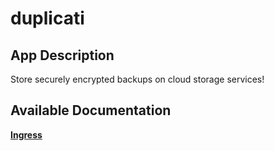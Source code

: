 # duplicati

## App Description

Store securely encrypted backups on cloud storage services!

## Available Documentation

[**Ingress**](charts/stable/duplicati/ingress)

